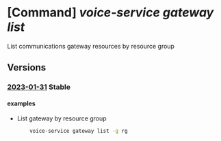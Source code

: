 # [Command] _voice-service gateway list_

List communications gateway resources by resource group

## Versions

### [2023-01-31](/Resources/mgmt-plane/L3N1YnNjcmlwdGlvbnMve30vcHJvdmlkZXJzL21pY3Jvc29mdC52b2ljZXNlcnZpY2VzL2NvbW11bmljYXRpb25zZ2F0ZXdheXM=/2023-01-31.xml) **Stable**

<!-- mgmt-plane /subscriptions/{}/providers/microsoft.voiceservices/communicationsgateways 2023-01-31 -->
<!-- mgmt-plane /subscriptions/{}/resourcegroups/{}/providers/microsoft.voiceservices/communicationsgateways 2023-01-31 -->

#### examples

- List gateway by resource group
    ```bash
        voice-service gateway list -g rg
    ```
